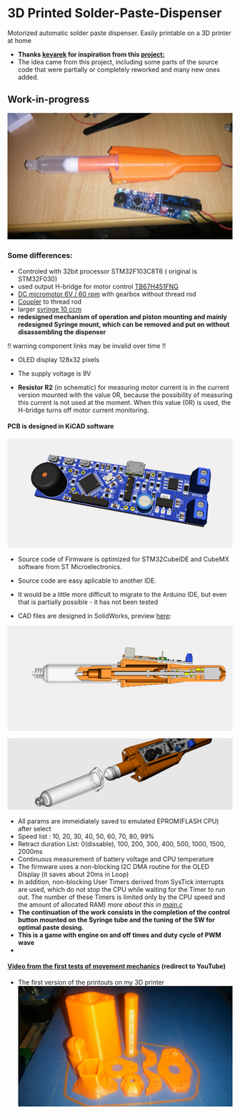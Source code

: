 # 3D Printed Solder-Paste-Dispenser
Motorized automatic solder paste dispenser. Easily printable on a 3D printer at home
+ **Thanks [kevarek](https://hackaday.io/Kevarek) for inspiration from this [project:](https://hackaday.io/project/169748-low-cost-solder-paste-dispenser)**
+ The idea came from this project, including some parts of the source code that were partially or completely reworked and many new ones added. 

## __Work-in-progress__

![Pic1](images/IMG_20211109_155602.jpg)


### Some differences:

+ Controled with 32bit processor STM32F103C8T6 ( original is STM32F030)
+ used output H-bridge for motor control [TB67H451FNG](https://www.aliexpress.com/item/1005001738294266.html?spm=a2g0s.9042311.0.0.27424c4dVMVyey)
+ [DC micromotor 6V / 60 rpm](https://www.aliexpress.com/item/33022320164.html?spm=a2g0s.9042311.0.0.266b4c4dmW3uVV) with gearbox without thread rod 
+ [Coupler](https://www.aliexpress.com/item/1005002015620915.html?spm=a2g0s.9042311.0.0.266b4c4dmW3uVV) to thread rod 
+ larger [syringe 10 ccm](https://www.aliexpress.com/item/10000092421369.html?spm=a2g0s.9042311.0.0.27424c4dw27aah)
+ **redesigned mechanism of operation and piston mounting and mainly redesigned Syringe mount, which can be removed and put on without disassembling the dispenser**

!! warning component links may be invalid over time !!

+ OLED display 128x32 pixels
+ The supply voltage is 9V


+ **Resistor R2** (in schematic) for measuring motor current is in the current version mounted with the value 0R, because the possibility of measuring this current is not used at the moment. When this value (0R) is used, the H-bridge turns off motor current monitoring.

#### PCB is designed in KiCAD software
![Pict2](images/SPD_DC_MotorHBridge.png)

+ Source code of Firmware is optimized for STM32CubeIDE and CubeMX software from ST Microelectronics.

+ Source code are easy aplicable to another IDE.

+ It would be a little more difficult to migrate to the Arduino IDE, but even that is partially possible - it has not been tested

+ CAD files are designed in SolidWorks, preview [here](https://grabcad.com/library/3d-printed-solder-paste-dispenser-1):

![Pic3](images/SolderPasteMotor.PNG)

![Pic4](images/SolderPasteMotor.gif)

+ All params are immeidiately saved to emulated EPROM(FLASH CPU) after select
+ Speed list : 10, 20, 30, 40, 50, 60, 70, 80, 99%
+ Retract duration List: 0(dissable), 100, 200, 300, 400, 500, 1000, 1500, 2000ms
+ Continuous measurement of battery voltage and CPU temperature
+ The firmware uses a non-blocking I2C DMA routine for the OLED Display (it saves about 20ms in Loop)
+ In addition, non-blocking User Timers derived from SysTick interrupts are used, which do not stop the CPU while waiting for the Timer to run out. The number of these Timers is limited only by the CPU speed and the amount of allocated RAM) *more about this in* [*main.c*](Software/CubeMX/Src/main.c)
+ **The continuation of the work consists in the completion of the control button mounted on the Syringe tube and the tuning of the SW for optimal paste dosing.** 
+ **This is a game with engine on and off times and duty cycle of PWM wave**
+ 
#### [Video from the first tests of movement mechanics](https://youtu.be/HmdS7s8p9XI) (redirect to YouTube) 
+ The first version of the printouts on my 3D printer
![Pic5](images/IMG_20211104_195446.jpg)
 





